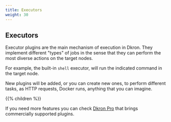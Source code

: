 ```yaml
---
title: Executors
weight: 30
---
```


## Executors

Executor plugins are the main mechanism of execution in Dkron. They implement different "types" of jobs in the sense that they can perform the most diverse actions on the target nodes.

For example, the built-in `shell` executor, will run the indicated command in the target node.

New plugins will be added, or you can create new ones, to perform different tasks, as HTTP requests, Docker runs, anything that you can imagine.

{{% children  %}}

If you need more features you can check [Dkron Pro](/products/pro/) that brings commercially supported plugins.
